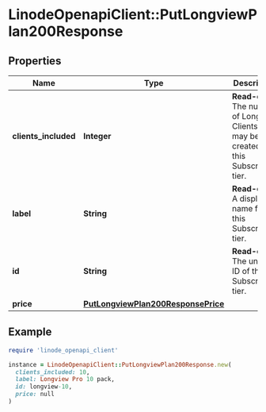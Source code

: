 # LinodeOpenapiClient::PutLongviewPlan200Response

## Properties

| Name | Type | Description | Notes |
| ---- | ---- | ----------- | ----- |
| **clients_included** | **Integer** | __Read-only__ The number of Longview Clients that may be created with this Subscription tier. | [optional][readonly] |
| **label** | **String** | __Read-only__ A display name for this Subscription tier. | [optional][readonly] |
| **id** | **String** | __Read-only__ The unique ID of this Subscription tier. | [optional][readonly] |
| **price** | [**PutLongviewPlan200ResponsePrice**](PutLongviewPlan200ResponsePrice.md) |  | [optional] |

## Example

```ruby
require 'linode_openapi_client'

instance = LinodeOpenapiClient::PutLongviewPlan200Response.new(
  clients_included: 10,
  label: Longview Pro 10 pack,
  id: longview-10,
  price: null
)
```

